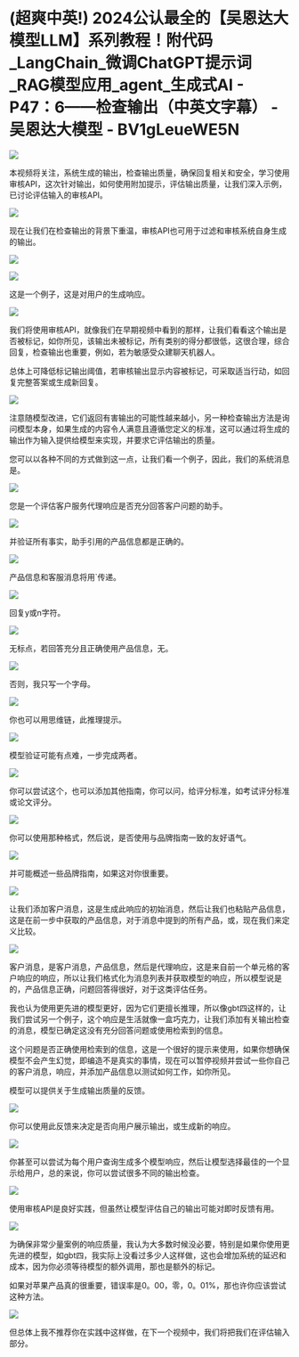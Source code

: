# (超爽中英!) 2024公认最全的【吴恩达大模型LLM】系列教程！附代码_LangChain_微调ChatGPT提示词_RAG模型应用_agent_生成式AI - P47：6——检查输出（中英文字幕） - 吴恩达大模型 - BV1gLeueWE5N

![](img/5f11d5d6b18377af2d7a613e4282e016_0.png)

本视频将关注，系统生成的输出，检查输出质量，确保回复相关和安全，学习使用审核API，这次针对输出，如何使用附加提示，评估输出质量，让我们深入示例，已讨论评估输入的审核API。



![](img/5f11d5d6b18377af2d7a613e4282e016_2.png)

现在让我们在检查输出的背景下重温，审核API也可用于过滤和审核系统自身生成的输出。

![](img/5f11d5d6b18377af2d7a613e4282e016_4.png)

![](img/5f11d5d6b18377af2d7a613e4282e016_5.png)

这是一个例子，这是对用户的生成响应。

![](img/5f11d5d6b18377af2d7a613e4282e016_7.png)

我们将使用审核API，就像我们在早期视频中看到的那样，让我们看看这个输出是否被标记，如你所见，该输出未被标记，所有类别的得分都很低，这很合理，综合回复，检查输出也重要，例如，若为敏感受众建聊天机器人。

总体上可降低标记输出阈值，若审核输出显示内容被标记，可采取适当行动，如回复完整答案或生成新回复。

![](img/5f11d5d6b18377af2d7a613e4282e016_9.png)

注意随模型改进，它们返回有害输出的可能性越来越小，另一种检查输出方法是询问模型本身，如果生成的内容令人满意且遵循您定义的标准，这可以通过将生成的输出作为输入提供给模型来实现，并要求它评估输出的质量。

您可以以各种不同的方式做到这一点，让我们看一个例子，因此，我们的系统消息是。

![](img/5f11d5d6b18377af2d7a613e4282e016_11.png)

您是一个评估客户服务代理响应是否充分回答客户问题的助手。

![](img/5f11d5d6b18377af2d7a613e4282e016_13.png)

并验证所有事实，助手引用的产品信息都是正确的。

![](img/5f11d5d6b18377af2d7a613e4282e016_15.png)

产品信息和客服消息将用`传递。

![](img/5f11d5d6b18377af2d7a613e4282e016_17.png)

回复y或n字符。

![](img/5f11d5d6b18377af2d7a613e4282e016_19.png)

无标点，若回答充分且正确使用产品信息，无。

![](img/5f11d5d6b18377af2d7a613e4282e016_21.png)

否则，我只写一个字母。

![](img/5f11d5d6b18377af2d7a613e4282e016_23.png)

你也可以用思维链，此推理提示。

![](img/5f11d5d6b18377af2d7a613e4282e016_25.png)

模型验证可能有点难，一步完成两者。

![](img/5f11d5d6b18377af2d7a613e4282e016_27.png)

你可以尝试这个，也可以添加其他指南，你可以问，给评分标准，如考试评分标准或论文评分。

![](img/5f11d5d6b18377af2d7a613e4282e016_29.png)

你可以使用那种格式，然后说，是否使用与品牌指南一致的友好语气。

![](img/5f11d5d6b18377af2d7a613e4282e016_31.png)

并可能概述一些品牌指南，如果这对你很重要。

![](img/5f11d5d6b18377af2d7a613e4282e016_33.png)

让我们添加客户消息，这是生成此响应的初始消息，然后让我们也粘贴产品信息，这是在前一步中获取的产品信息，对于消息中提到的所有产品，或，现在我们来定义比较。



![](img/5f11d5d6b18377af2d7a613e4282e016_35.png)

客户消息，是客户消息，产品信息，然后是代理响应，这是来自前一个单元格的客户响应的响应，所以让我们格式化为消息列表并获取模型的响应，所以模型说是的，产品信息正确，问题回答得很好，对于这类评估任务。

我也认为使用更先进的模型更好，因为它们更擅长推理，所以像gbt四这样的，让我们尝试另一个例子，这个响应是生活就像一盒巧克力，让我们添加有关输出检查的消息，模型已确定这没有充分回答问题或使用检索到的信息。

这个问题是否正确使用检索到的信息，这是一个很好的提示来使用，如果你想确保模型不会产生幻觉，即编造不是真实的事情，现在可以暂停视频并尝试一些你自己的客户消息，响应，并添加产品信息以测试如何工作，如你所见。

模型可以提供关于生成输出质量的反馈。

![](img/5f11d5d6b18377af2d7a613e4282e016_37.png)

你可以使用此反馈来决定是否向用户展示输出，或生成新的响应。

![](img/5f11d5d6b18377af2d7a613e4282e016_39.png)

你甚至可以尝试为每个用户查询生成多个模型响应，然后让模型选择最佳的一个显示给用户，总的来说，你可以尝试很多不同的输出检查。



![](img/5f11d5d6b18377af2d7a613e4282e016_41.png)

使用审核API是良好实践，但虽然让模型评估自己的输出可能对即时反馈有用。

![](img/5f11d5d6b18377af2d7a613e4282e016_43.png)

为确保非常少量案例的响应质量，我认为大多数时候没必要，特别是如果你使用更先进的模型，如gbt四，我实际上没看过多少人这样做，这也会增加系统的延迟和成本，因为你必须等待模型的额外调用，那也是额外的标记。

如果对苹果产品真的很重要，错误率是0。00，零，0。01%，那也许你应该尝试这种方法。

![](img/5f11d5d6b18377af2d7a613e4282e016_45.png)

但总体上我不推荐你在实践中这样做，在下一个视频中，我们将把我们在评估输入部分。